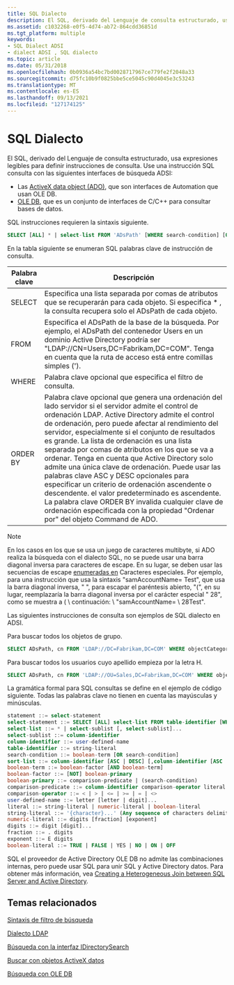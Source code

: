 ```yaml
---
title: SQL Dialecto
description: El SQL, derivado del Lenguaje de consulta estructurado, usa expresiones legibles para definir instrucciones de consulta.
ms.assetid: c1032268-e0f5-4d74-ab72-864cdd36851d
ms.tgt_platform: multiple
keywords:
- SQL Dialect ADSI
- dialect ADSI , SQL dialecto
ms.topic: article
ms.date: 05/31/2018
ms.openlocfilehash: 0b0936a54bc7bd0028717967ce779fe2f2048a33
ms.sourcegitcommit: d75fc10b9f0825bbe5ce5045c90d4045e3c53243
ms.translationtype: MT
ms.contentlocale: es-ES
ms.lasthandoff: 09/13/2021
ms.locfileid: "127174125"
---
```

# <a name="sql-dialect"></a>SQL Dialecto

El SQL, derivado del Lenguaje de consulta estructurado, usa expresiones legibles para definir instrucciones de consulta. Use una instrucción SQL consulta con las siguientes interfaces de búsqueda ADSI:

-   Las [ActiveX data object (ADO),](searching-with-activex-data-objects-ado.md) que son interfaces de Automation que usan OLE DB.
-   [OLE DB](searching-with-ole-db.md), que es un conjunto de interfaces de C/C++ para consultar bases de datos.

SQL instrucciones requieren la sintaxis siguiente.


```sql
SELECT [ALL] * | select-list FROM 'ADsPath' [WHERE search-condition] [ORDER BY sort-list]
```



En la tabla siguiente se enumeran SQL palabras clave de instrucción de consulta.



| Palabra clave  | Descripción                                                                                                                                                                                                                                                                                                                                                                                                                                                                                                                                                                                                  |
|----------|--------------------------------------------------------------------------------------------------------------------------------------------------------------------------------------------------------------------------------------------------------------------------------------------------------------------------------------------------------------------------------------------------------------------------------------------------------------------------------------------------------------------------------------------------------------------------------------------------------------|
| SELECT   | Especifica una lista separada por comas de atributos que se recuperarán para cada objeto. Si especifica \* , la consulta recupera solo el ADsPath de cada objeto.                                                                                                                                                                                                                                                                                                                                                                                                                                                          |
| FROM     | Especifica el ADsPath de la base de la búsqueda. Por ejemplo, el ADsPath del contenedor Users en un dominio Active Directory podría ser "LDAP://CN=Users,DC=Fabrikam,DC=COM". Tenga en cuenta que la ruta de acceso está entre comillas simples (').                                                                                                                                                                                                                                                                                                                                                    |
| WHERE    | Palabra clave opcional que especifica el filtro de consulta.                                                                                                                                                                                                                                                                                                                                                                                                                                                                                                                                                         |
| ORDER BY | Palabra clave opcional que genera una ordenación del lado servidor si el servidor admite el control de ordenación LDAP. Active Directory admite el control de ordenación, pero puede afectar al rendimiento del servidor, especialmente si el conjunto de resultados es grande. La lista de ordenación es una lista separada por comas de atributos en los que se va a ordenar. Tenga en cuenta que Active Directory solo admite una única clave de ordenación. Puede usar las palabras clave ASC y DESC opcionales para especificar un criterio de ordenación ascendente o descendente. el valor predeterminado es ascendente. La palabra clave ORDER BY invalida cualquier clave de ordenación especificada con la propiedad "Ordenar por" del objeto Command de ADO. |



 

> [!Note]  
> En los casos en los que se usa un juego de caracteres multibyte, si ADO realiza la búsqueda con el dialecto SQL, no se puede usar una barra diagonal inversa para caracteres de escape. En su lugar, se deben usar las secuencias de escape [enumeradas en](search-filter-syntax.md) Caracteres especiales. Por ejemplo, para una instrucción que usa la sintaxis "samAccountName= Test", que usa la barra diagonal inversa, " ", para escapar el paréntesis abierto, "(", en su lugar, reemplazaría la barra diagonal inversa por el carácter especial " 28", como se muestra a \( \\ continuación: \\ "samAccountName= \\ 28Test".

 

Las siguientes instrucciones de consulta son ejemplos de SQL dialecto en ADSI.

Para buscar todos los objetos de grupo.


```sql
SELECT ADsPath, cn FROM 'LDAP://DC=Fabrikam,DC=COM' WHERE objectCategory='group'
```



Para buscar todos los usuarios cuyo apellido empieza por la letra H.


```sql
SELECT ADsPath, cn FROM 'LDAP://OU=Sales,DC=Fabrikam,DC=COM' WHERE objectCategory='person' AND objectClass='user' AND sn = 'H*' ORDER BY sn
```



La gramática formal para SQL consultas se define en el ejemplo de código siguiente. Todas las palabras clave no tienen en cuenta las mayúsculas y minúsculas.


```sql
statement ::= select-statement
select-statement ::= SELECT [ALL] select-list FROM table-identifier [WHERE search-condition] [ORDER BY sort-list]
select-list ::= * | select-sublist [, select-sublist]... 
select-sublist ::= column-identifier
column-identifier ::= user-defined-name 
table-identifier ::= string-literal
search-condition ::= boolean-term [OR search-condition]
sort-list ::= column-identifier [ASC | DESC] [,column-identifier [ASC | DESC]]... 
boolean-term ::= boolean-factor [AND boolean-term]
boolean-factor ::= [NOT] boolean-primary
boolean-primary ::= comparison-predicate | (search-condition)
comparison-predicate ::= column-identifier comparison-operator literal
comparison-operator ::= < | > | <= | >= | = | <>
user-defined-name ::= letter [letter | digit]...
literal ::= string-literal | numeric-literal | boolean-literal 
string-literal ::= '{character}...' (Any sequence of characters delimited by quotes)
numeric-literal ::= digits [fraction] [exponent]
digits ::= digit [digit]...
fraction ::= . digits 
exponent ::= E digits
boolean-literal ::= TRUE | FALSE | YES | NO | ON | OFF
```



SQL el proveedor de Active Directory OLE DB no admite las combinaciones internas, pero puede usar SQL para unir SQL y Active Directory datos. Para obtener más información, vea [Creating a Heterogeneous Join between SQL Server and Active Directory](creating-a-heterogeneous-join-between-sql-server-and-active-directory.md).

## <a name="related-topics"></a>Temas relacionados

<dl> <dt>

[Sintaxis de filtro de búsqueda](search-filter-syntax.md)
</dt> <dt>

[Dialecto LDAP](ldap-dialect.md)
</dt> <dt>

[Búsqueda con la interfaz IDirectorySearch](searching-with-idirectorysearch.md)
</dt> <dt>

[Buscar con objetos ActiveX datos](searching-with-activex-data-objects-ado.md)
</dt> <dt>

[Búsqueda con OLE DB](searching-with-ole-db.md)
</dt> </dl>

 

 




